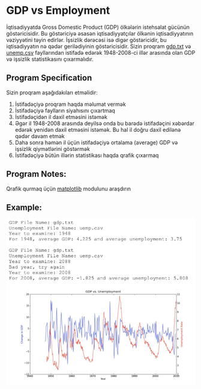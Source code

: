 # GDP vs Employment

İqtisadiyyatda Gross Domestic Product (GDP) ölkələrin istehsalat gücünün göstəricisidir. Bu göstəriciyə əsasən iqtisadiyyatçılar ölkənin iqtisadiyyatının vəziyyətini təyin edirlər. İşsizlik dərəcəsi isə digər göstəricidir, bu iqtisadiyyatın nə qədər gerilədiyinin göstəricisidir. Sizin proqram [gdp.txt](./gdp.txt) və [unemp.csv](./unemp.csv) fayllarından istifadə edərək 1948-2008-ci illər arasında olan GDP və işsizlik statistikasını çıxarmalıdır.

## Program Specification

Sizin proqram aşağıdakıları etməlidir:

1. İstifadəçiyə proqram haqda məlumat vermək
2. İstifadəçiyə faylların siyahısını çıxartmaq
3. İstifadəçidən il daxil etməsini istəmək
4. Əgər il 1948-2008 arasında deyilsə onda bu barədə istifadəçini xəbərdar edərək yenidən daxil etməsini istəmək. Bu hal il doğru daxil edilənə qədər davam etmək
5. Daha sonra həmən il üçün istifadəçiyə ortalama (average) GDP və işsizlik qiymətlərini göstərmək
6. İstifadəçiyə bütün illərin statistikası haqda qrafik çıxarmaq

## Program Notes:

Qrafik qurmaq üçün [matplotlib](https://matplotlib.org/) modulunu araşdırın

## Example:

![](./images/example2.png)
![](./images/example1.jpg)